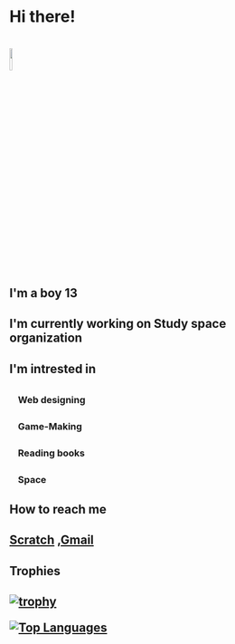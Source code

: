 <h1>  Hi there!  <h1>  <img src="https://i.pinimg.com/originals/b9/37/12/b9371273ae94a946e92074d1b9696680.gif"width=10%  height=10%>
<!DOCTYPE html>
<html>


<h2> I'm a boy 13 </h2>

<h2>I'm currently working on Study space organization </h2>
<h2> I'm intrested in <h2>

<h3>ㅤWeb designing <h3>
<h3>ㅤGame-Making <h3>
<h3>ㅤReading books <h3>
<h3>ㅤSpace <h3>


<h2> How to reach me <h2>

<p1><a href="https://scratch.mit.edu/users/Aveolon/">Scratch</a> ,<a href="www.sachiruvishwaja@gmail.com">Gmail</a>  </p1>  
  
 <h2>  Trophies <h2>
  
  [![trophy](https://github-profile-trophy.vercel.app/?username=S-Vishwaja)](https://github.com/ryo-ma/github-profile-trophy)
   
   
[![Top Languages](https://github-readme-stats.vercel.app/api/top-langs/?username=samuraininja360&title_color=0068ff&bg_color=0d1117&text_color=ffffff&layout=compact&hide_border=true)](https://github.com/nodexninja.gitihub.io)

